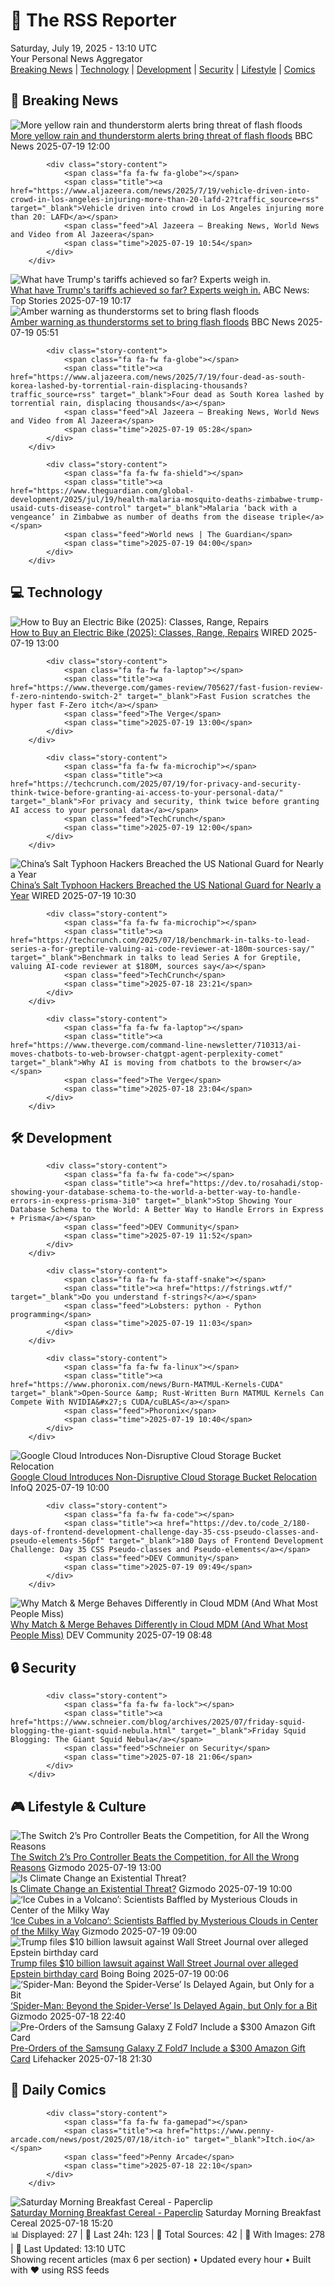 <!-- Processing 54 RSS feeds at 2025-07-19 13:09:58 UTC -->
<!-- Processing: XKCD -->
<!-- Processing: Penny Arcade -->
<!-- Processing: Poorly Drawn Lines -->
<!-- Processing: Dilbert -->
<!-- Processing: Cyanide & Happiness -->
<!-- Processing: CNN Top Stories -->
<!-- Processing: CNN Breaking News -->
<!-- Processing: BBC World News -->
<!-- Processing: BBC Breaking News -->
<!-- Processing: Reuters Top News -->
<!-- Processing: Associated Press Breaking -->
<!-- Processing: Sky News World -->
<!-- Processing: The Verge -->
<!-- Processing: O'Reilly Radar -->
<!-- Processing: WIRED -->
<!-- Processing: Lobsters Python -->
<!-- Processing: It's FOSS -->
<!-- Processing: OMG! Ubuntu -->
<!-- Processing: Ubuntu Blog -->
<!-- Processing: GitLab Blog -->
<!-- Processing: InfoQ -->
<!-- Processing: Coding Horror -->
<!-- Processing: The Pragmatic Engineer -->
<!-- Processing: Gizmodo -->
<!-- Processing: Boing Boing -->
<!-- Generated 6 new posts out of 25 feeds processed -->
<div class="newspaper-header">
    <h1 class="newspaper-title">📰 The RSS Reporter</h1>
    <div class="newspaper-date">Saturday, July 19, 2025 - 13:10 UTC</div>
    <div class="newspaper-subtitle">Your Personal News Aggregator</div>
</div>

<div class="newspaper-nav">
    <a href="#breaking">Breaking News</a> |
    <a href="#tech">Technology</a> |
    <a href="#dev">Development</a> |
    <a href="#security">Security</a> |
    <a href="#lifestyle">Lifestyle</a> |
    <a href="#webcomics">Comics</a>
</div>

<div class="news-section breaking-news" id="breaking">
<h2 class="section-header">🚨 Breaking News</h2>
<div class="stories-container">
<div class="story">
            <img src="https://ichef.bbci.co.uk/ace/standard/240/cpsprodpb/c5fc/live/69d44150-6498-11f0-89ea-4d6f9851f623.jpg" alt="More yellow rain and thunderstorm alerts bring threat of flash floods" class="story-image" loading="lazy" onerror="this.style.display='none'">
            <div class="story-content">
                <span class="fa fa-fw fa-flag"></span>
                <span class="title"><a href="https://www.bbc.com/news/articles/c8j1nvp9440o" target="_blank">More yellow rain and thunderstorm alerts bring threat of flash floods</a></span>
                <span class="feed">BBC News</span>
                <span class="time">2025-07-19 12:00</span>
            </div>
        </div>
<div class="story">
            
            <div class="story-content">
                <span class="fa fa-fw fa-globe"></span>
                <span class="title"><a href="https://www.aljazeera.com/news/2025/7/19/vehicle-driven-into-crowd-in-los-angeles-injuring-more-than-20-lafd-2?traffic_source=rss" target="_blank">Vehicle driven into crowd in Los Angeles injuring more than 20: LAFD</a></span>
                <span class="feed">Al Jazeera – Breaking News, World News and Video from Al Jazeera</span>
                <span class="time">2025-07-19 10:54</span>
            </div>
        </div>
<div class="story">
            <img src="https://s.abcnews.com/images/Politics/trump-9-ap-er-250715_1752608657520_hpMain_4x3t_384.jpg" alt="What have Trump&#x27;s tariffs achieved so far? Experts weigh in." class="story-image" loading="lazy" onerror="this.style.display='none'">
            <div class="story-content">
                <span class="fa fa-fw fa-tv"></span>
                <span class="title"><a href="https://abcnews.go.com/Business/trumps-tariffs-achieved-experts-weigh/story?id=123859218" target="_blank">What have Trump&#x27;s tariffs achieved so far? Experts weigh in.</a></span>
                <span class="feed">ABC News: Top Stories</span>
                <span class="time">2025-07-19 10:17</span>
            </div>
        </div>
<div class="story">
            <img src="https://ichef.bbci.co.uk/ace/standard/240/cpsprodpb/28c6/live/e24b2f30-63f9-11f0-8ab2-3decfbe5acd5.jpg" alt="Amber warning as thunderstorms set to bring flash floods" class="story-image" loading="lazy" onerror="this.style.display='none'">
            <div class="story-content">
                <span class="fa fa-fw fa-flag"></span>
                <span class="title"><a href="https://www.bbc.com/news/articles/c8j1nvp9440o" target="_blank">Amber warning as thunderstorms set to bring flash floods</a></span>
                <span class="feed">BBC News</span>
                <span class="time">2025-07-19 05:51</span>
            </div>
        </div>
<div class="story">
            
            <div class="story-content">
                <span class="fa fa-fw fa-globe"></span>
                <span class="title"><a href="https://www.aljazeera.com/news/2025/7/19/four-dead-as-south-korea-lashed-by-torrential-rain-displacing-thousands?traffic_source=rss" target="_blank">Four dead as South Korea lashed by torrential rain, displacing thousands</a></span>
                <span class="feed">Al Jazeera – Breaking News, World News and Video from Al Jazeera</span>
                <span class="time">2025-07-19 05:28</span>
            </div>
        </div>
<div class="story">
            
            <div class="story-content">
                <span class="fa fa-fw fa-shield"></span>
                <span class="title"><a href="https://www.theguardian.com/global-development/2025/jul/19/health-malaria-mosquito-deaths-zimbabwe-trump-usaid-cuts-disease-control" target="_blank">Malaria ‘back with a vengeance’ in Zimbabwe as number of deaths from the disease triple</a></span>
                <span class="feed">World news | The Guardian</span>
                <span class="time">2025-07-19 04:00</span>
            </div>
        </div>
</div>
</div>
<div class="news-section tech-news" id="tech">
<h2 class="section-header">💻 Technology</h2>
<div class="stories-container">
<div class="story">
            <img src="https://media.wired.com/photos/687b17f31d005c057f7adcb0/master/pass/How%20to%20Buy%20an%20Electric%20Bike.png" alt="How to Buy an Electric Bike (2025): Classes, Range, Repairs" class="story-image" loading="lazy" onerror="this.style.display='none'">
            <div class="story-content">
                <span class="fa fa-fw fa-bolt"></span>
                <span class="title"><a href="https://www.wired.com/story/how-to-buy-an-electric-bike/" target="_blank">How to Buy an Electric Bike (2025): Classes, Range, Repairs</a></span>
                <span class="feed">WIRED</span>
                <span class="time">2025-07-19 13:00</span>
            </div>
        </div>
<div class="story">
            
            <div class="story-content">
                <span class="fa fa-fw fa-laptop"></span>
                <span class="title"><a href="https://www.theverge.com/games-review/705627/fast-fusion-review-f-zero-nintendo-switch-2" target="_blank">Fast Fusion scratches the hyper fast F-Zero itch</a></span>
                <span class="feed">The Verge</span>
                <span class="time">2025-07-19 13:00</span>
            </div>
        </div>
<div class="story">
            
            <div class="story-content">
                <span class="fa fa-fw fa-microchip"></span>
                <span class="title"><a href="https://techcrunch.com/2025/07/19/for-privacy-and-security-think-twice-before-granting-ai-access-to-your-personal-data/" target="_blank">For privacy and security, think twice before granting AI access to your personal data</a></span>
                <span class="feed">TechCrunch</span>
                <span class="time">2025-07-19 12:00</span>
            </div>
        </div>
<div class="story">
            <img src="https://media.wired.com/photos/687aadc91c05d85bf540909d/master/pass/Security-Roundup-Salt-Typhoon-Chinese-Hackers-Security-1327877479.jpg" alt="China’s Salt Typhoon Hackers Breached the US National Guard for Nearly a Year" class="story-image" loading="lazy" onerror="this.style.display='none'">
            <div class="story-content">
                <span class="fa fa-fw fa-bolt"></span>
                <span class="title"><a href="https://www.wired.com/story/chinas-salt-typhoon-hackers-breached-the-us-national-guard-for-nearly-a-year/" target="_blank">China’s Salt Typhoon Hackers Breached the US National Guard for Nearly a Year</a></span>
                <span class="feed">WIRED</span>
                <span class="time">2025-07-19 10:30</span>
            </div>
        </div>
<div class="story">
            
            <div class="story-content">
                <span class="fa fa-fw fa-microchip"></span>
                <span class="title"><a href="https://techcrunch.com/2025/07/18/benchmark-in-talks-to-lead-series-a-for-greptile-valuing-ai-code-reviewer-at-180m-sources-say/" target="_blank">Benchmark in talks to lead Series A for Greptile, valuing AI-code reviewer at $180M, sources say</a></span>
                <span class="feed">TechCrunch</span>
                <span class="time">2025-07-18 23:21</span>
            </div>
        </div>
<div class="story">
            
            <div class="story-content">
                <span class="fa fa-fw fa-laptop"></span>
                <span class="title"><a href="https://www.theverge.com/command-line-newsletter/710313/ai-moves-chatbots-to-web-browser-chatgpt-agent-perplexity-comet" target="_blank">Why AI is moving from chatbots to the browser</a></span>
                <span class="feed">The Verge</span>
                <span class="time">2025-07-18 23:04</span>
            </div>
        </div>
</div>
</div>
<div class="news-section dev-news" id="dev">
<h2 class="section-header">🛠️ Development</h2>
<div class="stories-container">
<div class="story">
            
            <div class="story-content">
                <span class="fa fa-fw fa-code"></span>
                <span class="title"><a href="https://dev.to/rosahadi/stop-showing-your-database-schema-to-the-world-a-better-way-to-handle-errors-in-express-prisma-3i0" target="_blank">Stop Showing Your Database Schema to the World: A Better Way to Handle Errors in Express + Prisma</a></span>
                <span class="feed">DEV Community</span>
                <span class="time">2025-07-19 11:52</span>
            </div>
        </div>
<div class="story">
            
            <div class="story-content">
                <span class="fa fa-fw fa-staff-snake"></span>
                <span class="title"><a href="https://fstrings.wtf/" target="_blank">Do you understand f-strings?</a></span>
                <span class="feed">Lobsters: python - Python programming</span>
                <span class="time">2025-07-19 11:03</span>
            </div>
        </div>
<div class="story">
            
            <div class="story-content">
                <span class="fa fa-fw fa-linux"></span>
                <span class="title"><a href="https://www.phoronix.com/news/Burn-MATMUL-Kernels-CUDA" target="_blank">Open-Source &amp; Rust-Written Burn MATMUL Kernels Can Compete With NVIDIA&#x27;s CUDA/cuBLAS</a></span>
                <span class="feed">Phoronix</span>
                <span class="time">2025-07-19 10:40</span>
            </div>
        </div>
<div class="story">
            <img src="https://res.infoq.com/news/2025/07/gcp-storage-non-disruptive-move/en/headerimage/generatedHeaderImage-1752752513432.jpg" alt="Google Cloud Introduces Non-Disruptive Cloud Storage Bucket Relocation" class="story-image" loading="lazy" onerror="this.style.display='none'">
            <div class="story-content">
                <span class="fa fa-fw fa-info-circle"></span>
                <span class="title"><a href="https://www.infoq.com/news/2025/07/gcp-storage-non-disruptive-move/?utm_campaign=infoq_content&utm_source=infoq&utm_medium=feed&utm_term=global" target="_blank">Google Cloud Introduces Non-Disruptive Cloud Storage Bucket Relocation</a></span>
                <span class="feed">InfoQ</span>
                <span class="time">2025-07-19 10:00</span>
            </div>
        </div>
<div class="story">
            
            <div class="story-content">
                <span class="fa fa-fw fa-code"></span>
                <span class="title"><a href="https://dev.to/code_2/180-days-of-frontend-development-challenge-day-35-css-pseudo-classes-and-pseudo-elements-56pf" target="_blank">180 Days of Frontend Development Challenge: Day 35 CSS Pseudo-classes and Pseudo-elements</a></span>
                <span class="feed">DEV Community</span>
                <span class="time">2025-07-19 09:49</span>
            </div>
        </div>
<div class="story">
            <img src="https://media2.dev.to/dynamic/image/width=800%2Cheight=%2Cfit=scale-down%2Cgravity=auto%2Cformat=auto/https%3A%2F%2Fdev-to-uploads.s3.amazonaws.com%2Fuploads%2Farticles%2Fswwn3ar29cpjrl3sf5tj.jpg" alt="Why Match &amp; Merge Behaves Differently in Cloud MDM (And What Most People Miss)" class="story-image" loading="lazy" onerror="this.style.display='none'">
            <div class="story-content">
                <span class="fa fa-fw fa-code"></span>
                <span class="title"><a href="https://dev.to/inventmodel/why-match-merge-behaves-differently-in-cloud-mdm-and-what-most-people-miss-336n" target="_blank">Why Match &amp; Merge Behaves Differently in Cloud MDM (And What Most People Miss)</a></span>
                <span class="feed">DEV Community</span>
                <span class="time">2025-07-19 08:48</span>
            </div>
        </div>
</div>
</div>
<div class="news-section security-news" id="security">
<h2 class="section-header">🔒 Security</h2>
<div class="stories-container">
<div class="story">
            
            <div class="story-content">
                <span class="fa fa-fw fa-lock"></span>
                <span class="title"><a href="https://www.schneier.com/blog/archives/2025/07/friday-squid-blogging-the-giant-squid-nebula.html" target="_blank">Friday Squid Blogging: The Giant Squid Nebula</a></span>
                <span class="feed">Schneier on Security</span>
                <span class="time">2025-07-18 21:06</span>
            </div>
        </div>
</div>
</div>
<div class="news-section lifestyle-news" id="lifestyle">
<h2 class="section-header">🎮 Lifestyle & Culture</h2>
<div class="stories-container">
<div class="story">
            <img src="https://gizmodo.com/app/uploads/2025/07/Controller-Pic-2-2.jpg" alt="The Switch 2’s Pro Controller Beats the Competition, for All the Wrong Reasons" class="story-image" loading="lazy" onerror="this.style.display='none'">
            <div class="story-content">
                <span class="fa fa-fw fa-computer"></span>
                <span class="title"><a href="https://gizmodo.com/the-switch-2s-pro-controller-beats-the-competition-for-all-the-wrong-reasons-2000631506" target="_blank">The Switch 2’s Pro Controller Beats the Competition, for All the Wrong Reasons</a></span>
                <span class="feed">Gizmodo</span>
                <span class="time">2025-07-19 13:00</span>
            </div>
        </div>
<div class="story">
            <img src="https://gizmodo.com/app/uploads/2025/07/Climate-crisis-artwork_Final_2.jpg" alt="Is Climate Change an Existential Threat?" class="story-image" loading="lazy" onerror="this.style.display='none'">
            <div class="story-content">
                <span class="fa fa-fw fa-computer"></span>
                <span class="title"><a href="https://gizmodo.com/is-climate-change-an-existential-threat-2000629702" target="_blank">Is Climate Change an Existential Threat?</a></span>
                <span class="feed">Gizmodo</span>
                <span class="time">2025-07-19 10:00</span>
            </div>
        </div>
<div class="story">
            <img src="https://gizmodo.com/app/uploads/2025/07/fermi-bubble-graphic-final-for-print-4k.jpg" alt="‘Ice Cubes in a Volcano’: Scientists Baffled by Mysterious Clouds in Center of the Milky Way" class="story-image" loading="lazy" onerror="this.style.display='none'">
            <div class="story-content">
                <span class="fa fa-fw fa-computer"></span>
                <span class="title"><a href="https://gizmodo.com/ice-cubes-in-a-volcano-scientists-baffled-by-mysterious-clouds-in-center-of-the-milky-way-2000631349" target="_blank">‘Ice Cubes in a Volcano’: Scientists Baffled by Mysterious Clouds in Center of the Milky Way</a></span>
                <span class="feed">Gizmodo</span>
                <span class="time">2025-07-19 09:00</span>
            </div>
        </div>
<div class="story">
            <img src="https://i0.wp.com/boingboing.net/wp-content/uploads/2025/05/trump-mad.jpg?fit=1080%2C720&amp;quality=60&amp;ssl=1" alt="Trump files $10 billion lawsuit against Wall Street Journal over alleged Epstein birthday card" class="story-image" loading="lazy" onerror="this.style.display='none'">
            <div class="story-content">
                <span class="fa fa-fw fa-arrow-right"></span>
                <span class="title"><a href="https://boingboing.net/2025/07/18/trump-files-10-billion-lawsuit-against-wall-street-journal-over-alleged-epstein-birthday-card.html" target="_blank">Trump files $10 billion lawsuit against Wall Street Journal over alleged Epstein birthday card</a></span>
                <span class="feed">Boing Boing</span>
                <span class="time">2025-07-19 00:06</span>
            </div>
        </div>
<div class="story">
            <img src="https://gizmodo.com/app/uploads/2025/07/Spider-Man-Beyond-Spider-Verse-miles-1.jpg" alt="‘Spider-Man: Beyond the Spider-Verse’ Is Delayed Again, but Only for a Bit" class="story-image" loading="lazy" onerror="this.style.display='none'">
            <div class="story-content">
                <span class="fa fa-fw fa-computer"></span>
                <span class="title"><a href="https://gizmodo.com/spider-man-beyond-the-spider-verse-is-delayed-again-but-only-for-a-bit-2000631616" target="_blank">‘Spider-Man: Beyond the Spider-Verse’ Is Delayed Again, but Only for a Bit</a></span>
                <span class="feed">Gizmodo</span>
                <span class="time">2025-07-18 22:40</span>
            </div>
        </div>
<div class="story">
            <img src="https://lifehacker.com/imagery/articles/01K0FBT0QJK2Z1QXCWC3WJ0WD3/hero-image.png" alt="Pre-Orders of the Samsung Galaxy Z Fold7 Include a $300 Amazon Gift Card" class="story-image" loading="lazy" onerror="this.style.display='none'">
            <div class="story-content">
                <span class="fa fa-fw fa-life-ring"></span>
                <span class="title"><a href="https://lifehacker.com/tech/samsung-galaxy-z-fold7-amazon-preorder?utm_medium=RSS" target="_blank">Pre-Orders of the Samsung Galaxy Z Fold7 Include a $300 Amazon Gift Card</a></span>
                <span class="feed">Lifehacker</span>
                <span class="time">2025-07-18 21:30</span>
            </div>
        </div>
</div>
</div>
<div class="news-section webcomics-section" id="webcomics">
<h2 class="section-header">🎨 Daily Comics</h2>
<div class="stories-container">
<div class="story">
            
            <div class="story-content">
                <span class="fa fa-fw fa-gamepad"></span>
                <span class="title"><a href="https://www.penny-arcade.com/news/post/2025/07/18/itch-io" target="_blank">Itch.io</a></span>
                <span class="feed">Penny Arcade</span>
                <span class="time">2025-07-18 22:10</span>
            </div>
        </div>
<div class="story">
            <img src="https://www.smbc-comics.com/comics/1752732160-20250719.png" alt="Saturday Morning Breakfast Cereal - Paperclip" class="story-image" loading="lazy" onerror="this.style.display='none'">
            <div class="story-content">
                <span class="fa fa-fw fa-smile"></span>
                <span class="title"><a href="https://www.smbc-comics.com/comic/paperclip-2" target="_blank">Saturday Morning Breakfast Cereal - Paperclip</a></span>
                <span class="feed">Saturday Morning Breakfast Cereal</span>
                <span class="time">2025-07-18 15:20</span>
            </div>
        </div>
</div>
</div>

<div class="newspaper-footer">
    <div class="stats">
        📊 Displayed: 27 | 📅 Last 24h: 123 | 📡 Total Sources: 42 | 📸 With Images: 278 |
        🔄 Last Updated: 13:10 UTC
    </div>
    <div class="footer-note">
        Showing recent articles (max 6 per section) • Updated every hour • Built with ❤️ using RSS feeds
    </div>
</div>
